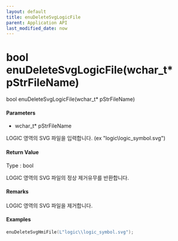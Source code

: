 ```yaml
---
layout: default
title: enuDeleteSvgLogicFile
parent: Application API
last_modified_date: now
---
```

# bool enuDeleteSvgLogicFile\(wchar\_t\* pStrFileName\)

bool enuDeleteSvgLogicFile\(wchar\_t\* pStrFileName\)

#### Parameters

* wchar\_t\* pStrFileName

LOGIC 영역의 SVG 파일을 입력합니다. \(ex "logic\logic\_symbol.svg"\)

#### Return Value

Type : bool

LOGIC 영역의 SVG 파일의 정상 제거유무를 반환합니다.

#### Remarks

LOGIC 영역의 SVG 파일을 제거합니다.

#### Examples

```cpp
enuDeleteSvgHmiFile(L"logic\\logic_symbol.svg");
```



